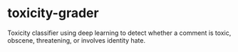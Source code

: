 # toxicity-grader
Toxicity classifier using deep learning to detect whether a comment is toxic, obscene, threatening, or involves identity hate.
